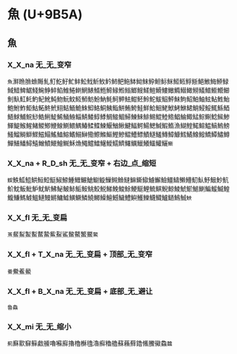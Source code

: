 # 魚 (U+9B5A)

## 魚

### X_X_na 无_无_变窄
`魚`㶍䁩䐳䗨䧰䰲䰳䰴䰵䰶䰷䰸䰹䰺䰻䰼䰽䰾䰿䱁䱂䱅䱆䱇䱈䱊䱌䱍䱐䱑䱒䱔䱕䱖䱚䱛䱜䱝䱟䱠䱡䱢䱣䱤䱦䱧䱨䱩䱪䱬䱭䱱䱲䱴䱵䱶䱸䱹䱺䱻䱾䲄䲊䲋䲎䲏䲑䲕䲗䲘䲙魝魞魟魠魡魢魤魨魩魭魰魱魳魴魵魶魹魺魻魼魽魾魿鮀鮁鮂鮃鮇鮈鮉鮊鮋鮌鮎鮏鮐鮑鮒鮓鮔鮕鮖鮗鮘鮙鮚鮞鮠鮢鮣鮥鮦鮧鮨鮩鮪鮬鮭鮮鮯鮰鮱鮲鮳鮴鮶鮹鮼鮾鮿鯀鯂鯃鯄鯆鯇鯋鯌鯏鯐鯑鯒鯓鯔鯖鯘鯙鯚鯛鯜鯝鯞鯟鯠鯡鯣鯤鯥鯦鯧鯩鯫鯭鯮鯯鯰鯴鯵鯶鯷鯸鯹鯺鯼鯽鯾鰁鰂鰃鰅鰆鰇鰈鰊鰋鰌鰍鰎鰏鰐鰑鰓鰔鰕鰖漁鰗鰘鰙鰚鰛鰝鰞鰟鰠鰡鰣鰤鰥鰦鰨鰩鰪鰫鰭鰯鰰鰳鰶鰷鰸鰹鰺鰼鰽鰾鰿鱁鱃鱄鱆鱇鱈鱊鱌鱍鱎鱏鱐鱒鱓鱔鱕鱘鱚鱛鱝鱞鱠鱡穌龽鱦鱨鱩鱪鱫鱬鱭鱰鱱鱲鱶鱷鱹鱺`䱿`

### X_X_na + R_D_sh 无_无_变窄 + 右边_点_缩短
`䱮`䱃䱄䱉䱋䱎䱏䱓䱙䱞䱰䱳䱼䱽䲁䲂䲃䲅䲆䲇䲈䲉䲌䲐䲒䲓䲔䲖䲚䲛魛魜魣魥魦魧魪魫魬魮魲魷魸鮄鮅鮍鮛鮜鮟鮡鮫鮵鮷鮸鮻鮽鯁鯅鯉鯍鯕鯢鯨鯪鯱鯲鯳鯻鯿鰀鰄鰉鰒鰜鰢鰬鰮鰱鰻鱂鱅鱋鱑鱖鱗鱙鱜鱢鱣鱤鱥鱧鱮鱯鱳鱴鱵鱸鿐鷠鯎`䱀`

### X_X_fl 无_无_变扁
`䔡`䱗䱘䱥䱫䱯䲀鮆鮤鯊鯬鰲鰵鱀`鱉`

### X_X_fl + T_X_na 无_无_变扁 + 顶部_无_变窄
`鯗`鮝鮺鱟

### X_X_fl + B_X_na 无_无_变扁 + 底部_无_避让
`魯鱻`

### X_X_mi 无_无_缩小 
`薊`㢝㱎䇁䉳䱷䲍嚕囌廯擼櫓櫯氌瀂癬穭艪蘇蘓蘚鑥鯈鰧鰴鱻`䲜`